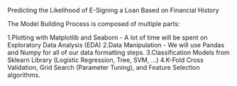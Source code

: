 Predicting the Likelihood of E-Signing a Loan Based on Financial History

The Model Building Process is composed of multiple parts:

1.Plotting with Matplotlib and Seaborn - A lot of time will be spent on Exploratory Data Analysis (EDA)
2.Data Manipulation - We will use Pandas and Numpy for all of our data formatting steps.
3.Classification Models from Sklearn Library (Logistic Regression, Tree, SVM, ...)
4.K-Fold Cross Validation, Grid Search (Parameter Tuning), and Feature Selection algorithms.

